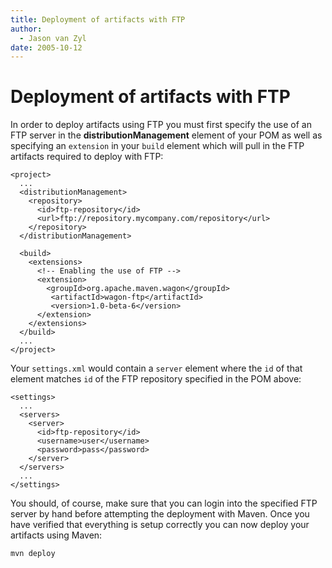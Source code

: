 ```yaml
---
title: Deployment of artifacts with FTP
author: 
  - Jason van Zyl
date: 2005-10-12
---
```


<!-- Licensed to the Apache Software Foundation (ASF) under one-->
<!-- or more contributor license agreements.  See the NOTICE file-->
<!-- distributed with this work for additional information-->
<!-- regarding copyright ownership.  The ASF licenses this file-->
<!-- to you under the Apache License, Version 2.0 (the-->
<!-- "License"); you may not use this file except in compliance-->
<!-- with the License.  You may obtain a copy of the License at-->
<!---->
<!--   http://www.apache.org/licenses/LICENSE-2.0-->
<!---->
<!-- Unless required by applicable law or agreed to in writing,-->
<!-- software distributed under the License is distributed on an-->
<!-- "AS IS" BASIS, WITHOUT WARRANTIES OR CONDITIONS OF ANY-->
<!-- KIND, either express or implied.  See the License for the-->
<!-- specific language governing permissions and limitations-->
<!-- under the License.-->

# Deployment of artifacts with FTP

In order to deploy artifacts using FTP you must first specify the use of an FTP server in the **distributionManagement** element of your POM as well as specifying an `extension` in your `build` element which will pull in the FTP artifacts required to deploy with FTP:

```unknown
<project>
  ...
  <distributionManagement>
    <repository>
      <id>ftp-repository</id>
      <url>ftp://repository.mycompany.com/repository</url>
    </repository>
  </distributionManagement>

  <build>
    <extensions>
      <!-- Enabling the use of FTP -->
      <extension>
        <groupId>org.apache.maven.wagon</groupId>
         <artifactId>wagon-ftp</artifactId>
         <version>1.0-beta-6</version>
      </extension>
    </extensions>
  </build>
  ...
</project>
```

Your `settings.xml` would contain a `server` element where the `id` of that element matches `id` of the FTP repository specified in the POM above:

```unknown
<settings>
  ...
  <servers>
    <server>
      <id>ftp-repository</id>
      <username>user</username>
      <password>pass</password>
    </server>
  </servers>
  ...
</settings>
```

You should, of course, make sure that you can login into the specified FTP server by hand before attempting the deployment with Maven\. Once you have verified that everything is setup correctly you can now deploy your artifacts using Maven:

```unknown
mvn deploy
```

